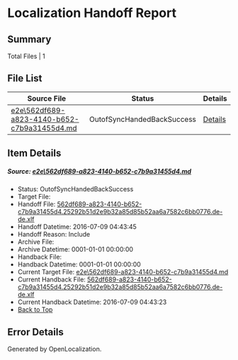 # <a name='report-top'></a> Localization Handoff Report

## Summary
 Total Files | 1

## File List
 Source File | Status | Details 
 ----------- | ------ | ------- 
 [e2e\562df689-a823-4140-b652-c7b9a31455d4.md](https://github.com/OpenLocalizationTestOrg/oltest/blob/488420faf6251311ceeb36af4c1d6454a0fac906/e2e/562df689-a823-4140-b652-c7b9a31455d4.md) | OutofSyncHandedBackSuccess | [Details](#5033125215518e5b39f96b93766b1e354fc177ad2)

## Item Details
##### <a name='5033125215518e5b39f96b93766b1e354fc177ad2'></a> Source: [e2e\562df689-a823-4140-b652-c7b9a31455d4.md](https://github.com/OpenLocalizationTestOrg/oltest/blob/488420faf6251311ceeb36af4c1d6454a0fac906/e2e/562df689-a823-4140-b652-c7b9a31455d4.md)
* Status: OutofSyncHandedBackSuccess
* Target File: 
* Handoff File: [562df689-a823-4140-b652-c7b9a31455d4.25292b51d2e9b32a85d85b52aa6a7582c6bb0776.de-de.xlf](https://github.com/OpenLocalizationTestOrg/olhandoff-e2e/blob/9bf3e448df25e813a9f15b058e8f902d9c22c005/ol-handoff/OpenLocalizationTestOrg/oltest-dede-fly/ci/ht/562df689-a823-4140-b652-c7b9a31455d4.25292b51d2e9b32a85d85b52aa6a7582c6bb0776.de-de.xlf)
* Handoff Datetime: 2016-07-09 04:43:45
* Handoff Reason: Include
* Archive File: 
* Archive Datetime: 0001-01-01 00:00:00
* Handback File: 
* Handback Datetime: 0001-01-01 00:00:00
* Current Target File: [e2e\562df689-a823-4140-b652-c7b9a31455d4.md](https://github.com/OpenLocalizationTestOrg/oltest-dede-fly/blob/9ec37b63d1c5764c8ed2bcc51bcae47e5c390292/e2e/562df689-a823-4140-b652-c7b9a31455d4.md)
* Current Handback File: [562df689-a823-4140-b652-c7b9a31455d4.25292b51d2e9b32a85d85b52aa6a7582c6bb0776.de-de.xlf](https://github.com/OpenLocalizationTestOrg/olhandback-e2e/blob/1daaed2e7373a501ff7ff6ba7fbbafd93249bf86/ol-handback/OpenLocalizationTestOrg/oltest-dede-fly/ci/ht/562df689-a823-4140-b652-c7b9a31455d4.25292b51d2e9b32a85d85b52aa6a7582c6bb0776.de-de.xlf)
* Current Handback Datetime: 2016-07-09 04:43:23
* [Back to Top](#report-top)


## Error Details

Generated by OpenLocalization.
